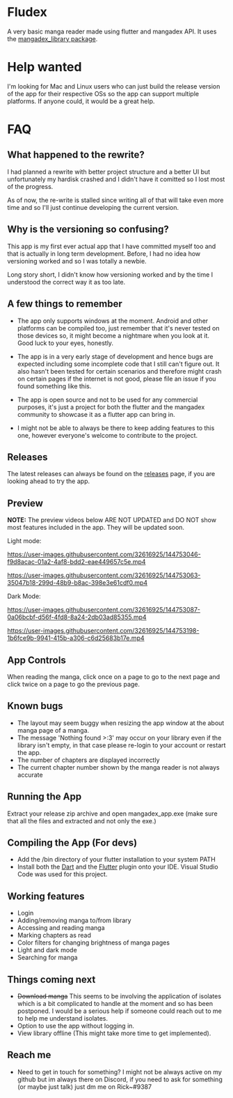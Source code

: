 # Fludex

A very basic manga reader made using flutter and mangadex API. It uses the [mangadex_library package](https://pub.dev/packages/mangadex_library).

# Help wanted

I'm looking for Mac and Linux users who can just build the release version of the app for their respective OSs so the app can support multiple platforms. If anyone could, it would be a great help.

# FAQ
## What happened to the rewrite?

I had planned a rewrite with better project structure and a better UI but unfortunately my hardisk crashed and I didn't have it comitted so I lost most of the progress.

As of now, the re-write is stalled since writing all of that will take even more time and so I'll just continue developing the current version.

## Why is the versioning so confusing?

This app is my first ever actual app that I have committed myself too and that is actually in long term development. Before, I had no idea how versioning worked and so I was totally a newbie.

Long story short, I didn't know how versioning worked and by the time I understood the correct way it as too late.

## A few things to remember

- The app only supports windows at the moment. Android and other platforms can be compiled too, just remember that it's never tested on those devices so, it might become a nightmare when you look at it. Good luck to your eyes, honestly.

- The app is in a very early stage of development and hence bugs are expected including some incomplete code that I still can't figure out. It also hasn't been tested for certain scenarios and therefore might crash on certain pages if the internet is not good, please file an issue if you found something like this.

- The app is open source and not to be used for any commercial purposes, it's just a project for both the flutter and the mangadex community to showcase it as a flutter app can bring in.

- I might not be able to always be there to keep adding features to this one, however everyone's welcome to contribute to the project.

## Releases

The latest releases can always be found on the [releases](https://github.com/Riktam-Santra/Fludex/releases) page, if you are looking ahead to try the app.

## Preview

**NOTE:** The preview videos below ARE NOT UPDATED and DO NOT show most features included in the app. They will be updated soon.

Light mode:

https://user-images.githubusercontent.com/32616925/144753046-f9d8acac-01a2-4af8-bdd2-eae449657c5e.mp4

https://user-images.githubusercontent.com/32616925/144753063-35047b18-299d-48b9-b8ac-398e3e61cdf0.mp4

Dark Mode:

https://user-images.githubusercontent.com/32616925/144753087-0a06bcbf-d56f-4fd8-8a24-2db03ad85355.mp4

https://user-images.githubusercontent.com/32616925/144753198-1b6fce9b-9941-415b-a306-c6d25683b17e.mp4

## App Controls

When reading the manga, click once on a page to go to the next page and click twice on a page to go the previous page.

## Known bugs

- The layout may seem buggy when resizing the app window at the about manga page of a manga.
- The message 'Nothing found >:3' may occur on your library even if the library isn't empty, in that case please re-login to your account or restart the app.
- The number of chapters are displayed incorrectly
- The current chapter number shown by the manga reader is not always accurate

## Running the App

Extract your release zip archive and open mangadex_app.exe (make sure that all the files and extracted and not only the exe.)

## Compiling the App (For devs)

- Add the /bin directory of your flutter installation to your system PATH
- Install both the [Dart](https://marketplace.visualstudio.com/items?itemName=Dart-Code.dart-code) and the [Flutter](https://marketplace.visualstudio.com/items?itemName=Dart-Code.flutter) plugin onto your IDE. Visual Studio Code was used for this project.

## Working features

- Login
- Adding/removing manga to/from library
- Accessing and reading manga
- Marking chapters as read
- Color filters for changing brightness of manga pages
- Light and dark mode
- Searching for manga

## Things coming next

- ~~Download manga~~ This seems to be involving the application of isolates which is a bit complicated to handle at the moment and so has been postponed. I would be a serious help if someone could reach out to me to help me understand isolates.
- Option to use the app without logging in.
- View library offline (This might take more time to get implemented).
## Reach me

- Need to get in touch for something? I might not be always active on my github but im always there on Discord, if you need to ask for something (or maybe just talk) just dm me on Rick~#9387
